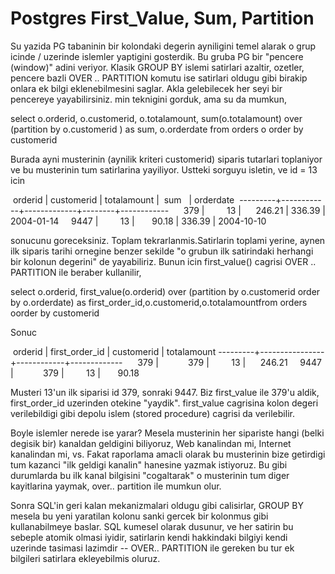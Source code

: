 # Postgres First_Value, Sum, Partition

Su yazida PG tabaninin bir kolondaki degerin ayniligini temel alarak o
grup icinde / uzerinde islemler yaptigini gosterdik. Bu gruba PG bir
"pencere (window)" adini veriyor. Klasik GROUP BY islemi satirlari
azaltir, ozetler, pencere bazli OVER .. PARTITION komutu ise satirlari
oldugu gibi birakip onlara ek bilgi eklenebilmesini saglar. Akla
gelebilecek her seyi bir pencereye yayabilirsiniz. min teknigini
gorduk, ama su da mumkun,

select 
o.orderid, 
o.customerid,
o.totalamount, 
sum(o.totalamount) over (partition by o.customerid ) as sum,
o.orderdate
from orders o
order by customerid

Burada ayni musterinin (aynilik kriteri customerid) siparis tutarlari toplaniyor ve bu musterinin tum satirlarina yayiliyor. Ustteki sorguyu isletin, ve id = 13 icin


 orderid | customerid | totalamount |  sum   | orderdate  
---------+------------+-------------+--------+------------
     379 |         13 |      246.21 | 336.39 | 2004-01-14
    9447 |         13 |       90.18 | 336.39 | 2004-10-10

sonucunu goreceksiniz. Toplam tekrarlanmis.Satirlarin toplami yerine, aynen ilk siparis tarihi ornegine benzer sekilde "o grubun ilk satirindaki herhangi bir kolonun degerini" de yayabiliriz. Bunun icin first_value() cagrisi OVER .. PARTITION ile beraber kullanilir,

select o.orderid, first_value(o.orderid) over (partition by o.customerid order by o.orderdate) as first_order_id,o.customerid,o.totalamountfrom orders oorder by customerid

Sonuc


 orderid | first_order_id | customerid | totalamount 
---------+----------------+------------+-------------
     379 |            379 |         13 |      246.21
    9447 |            379 |         13 |       90.18

Musteri 13'un ilk siparisi id 379, sonraki 9447. Biz first_value ile
379'u aldik, first_order_id uzerinden otekine "yaydik". first_value
cagrisina kolon degeri verilebildigi gibi depolu islem (stored
procedure) cagrisi da verilebilir.

Boyle islemler nerede ise yarar? Mesela musterinin her sipariste hangi
(belki degisik bir) kanaldan geldigini biliyoruz, Web kanalindan mi,
Internet kanalindan mi, vs. Fakat raporlama amacli olarak bu
musterinin bize getirdigi tum kazanci "ilk geldigi kanalin" hanesine
yazmak istiyoruz. Bu gibi durumlarda bu ilk kanal bilgisini
"cogaltarak" o musterinin tum diger kayitlarina yaymak,
over.. partition ile mumkun olur.

Sonra SQL'in geri kalan mekanizmalari oldugu gibi calisirlar, GROUP BY
mesela bu yeni yaratilan kolonu sanki gercek bir kolonmus gibi
kullanabilmeye baslar. SQL kumesel olarak dusunur, ve her satirin bu
sebeple atomik olmasi iyidir, satirlarin kendi hakkindaki bilgiyi
kendi uzerinde tasimasi lazimdir -- OVER.. PARTITION ile gereken bu
tur ek bilgileri satirlara ekleyebilmis oluruz.
